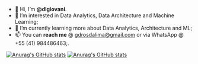 - 👋 Hi, I’m <b>@dlgiovani</b>.
- 👀 I’m interested in Data Analytics, Data Architecture and Machine Learning;
- 🌱 I’m currently learning more about Data Analytics, Architecture and ML;
- 📫 You can <b>reach me</b> @ gdrosdalima@gmail.com or via WhatsApp @ +55 (41) 984486463;.

[![Anurag's GitHub stats](https://github-readme-stats.vercel.app/api?username=dlgiovani&count_private=true&theme=aura&show_icons=true#gh-dark-mode-only)](https://github.com/dlgiovani/github-readme-stats#gh-dark-mode-only)
[![Anurag's GitHub stats](https://github-readme-stats.vercel.app/api?username=dlgiovani&count_private=true&theme=buefy&show_icons=true#gh-light-mode-only)](https://github.com/dlgiovani/github-readme-stats#gh-light-mode-only)
